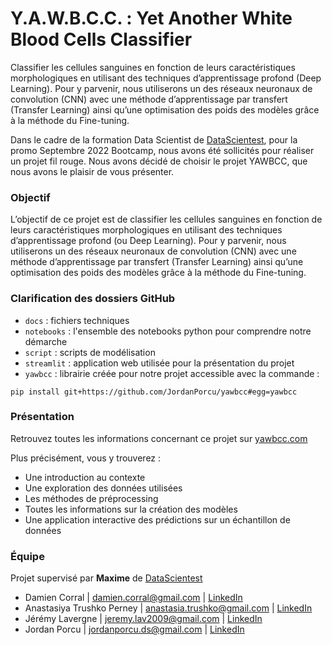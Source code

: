 # Y.A.W.B.C.C. : Yet Another White Blood Cells Classifier
Classifier les cellules sanguines en fonction de leurs caractéristiques morphologiques en utilisant des techniques d’apprentissage profond (Deep Learning). Pour y parvenir, nous utiliserons un des réseaux neuronaux de convolution (CNN) avec une méthode d’apprentissage par transfert (Transfer Learning) ainsi qu’une optimisation des poids des modèles grâce à la méthode du Fine-tuning.

Dans le cadre de la formation Data Scientist de [DataScientest](https://datascientest.com/), pour la promo Septembre 2022 Bootcamp, nous avons été sollicités pour réaliser un projet fil rouge. Nous avons décidé de choisir le projet YAWBCC, que nous avons le plaisir de vous présenter.

### Objectif

L’objectif de ce projet est de classifier les cellules sanguines en fonction de leurs caractéristiques morphologiques en utilisant des techniques d’apprentissage profond (ou Deep Learning). Pour y parvenir, nous utiliserons un des réseaux neuronaux de convolution (CNN) avec une méthode d’apprentissage par transfert (Transfer Learning) ainsi qu’une optimisation des poids des modèles grâce à la méthode du Fine-tuning.

### Clarification des dossiers GitHub

- `docs` : fichiers techniques
- `notebooks` : l'ensemble des notebooks python pour comprendre notre démarche
- `script` : scripts de modélisation
- `streamlit` : application web utilisée pour la présentation du projet
- `yawbcc` : librairie créée pour notre projet accessible avec la commande :

```
pip install git+https://github.com/JordanPorcu/yawbcc#egg=yawbcc
```

### Présentation

Retrouvez toutes les informations concernant ce projet sur [yawbcc.com](https://jordan-porcu-ds.fr/yawbcc_streamlit.html)

Plus précisément, vous y trouverez :
- Une introduction au contexte
- Une exploration des données utilisées
- Les méthodes de préprocessing
- Toutes les informations sur la création des modèles
- Une application interactive des prédictions sur un échantillon de données

### Équipe

Projet supervisé par **Maxime** de [DataScientest](https://datascientest.com/)

- Damien Corral | damien.corral@gmail.com | [LinkedIn](https://www.linkedin.com/in/damien-corral-7270a366/?originalSubdomain=fr)
- Anastasiya Trushko Perney | anastasia.trushko@gmail.com | [LinkedIn](https://www.linkedin.com/in/anastasiya-trushko-phd/)
- Jérémy Lavergne | jeremy.lav2009@gmail.com | [LinkedIn](https://www.linkedin.com/in/jeremy-lavergne/)
- Jordan Porcu | jordanporcu.ds@gmail.com | [LinkedIn](https://www.linkedin.com/in/jordan-porcu/)




